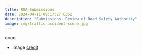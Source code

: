 ```yaml
---
title: RSA-Submissions
date: 2024-04-11T09:17:27.635Z
description: "Submissions: Review of Road Safety Authority"
image: img/traffic-accident-scene.jpg
---
```

oooo

* Image [credit](https://www.flickr.com/photos/infomatique/33487252924)